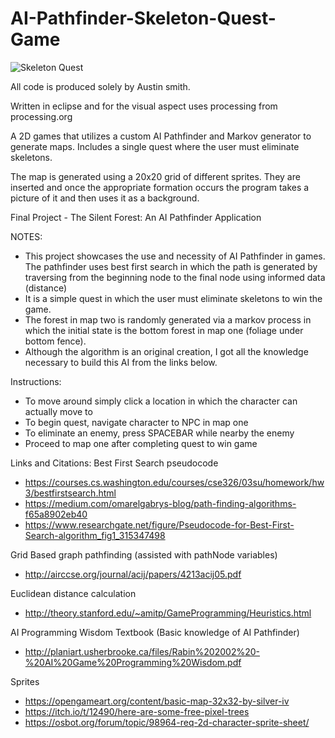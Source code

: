 # AI-Pathfinder-Skeleton-Quest-Game

![Skeleton Quest](https://user-images.githubusercontent.com/46660535/58275415-93b2ad80-7d5a-11e9-955b-bec7022c0eec.JPG)


All code is produced solely by Austin smith. 

Written in eclipse and for the visual aspect uses processing from processing.org

A 2D games that utilizes a custom AI Pathfinder and Markov generator to generate maps. Includes a single quest where the user must eliminate skeletons.

The map is generated using a 20x20 grid of different sprites. They are inserted and once the appropriate formation occurs the program takes a picture of it and then uses it as a background.

 Final Project - The Silent Forest: An AI Pathfinder Application
 
 NOTES:
  - This project showcases the use and necessity of AI Pathfinder in games. 
  	The pathfinder uses best first search in which the path is generated 
  	by traversing from the beginning node to the final node using informed data (distance)
  - It is a simple quest in which the user must eliminate skeletons to win the game.
  - The forest in map two is randomly generated via a markov process in which the
  	initial state is the bottom forest in map one (foliage under bottom fence).
  - Although the algorithm is an original creation, I got all the knowledge necessary to build 
  	this AI from the links below.
  
  
  Instructions:
  - To move around simply click a location in which the character can actually move to 
  - To begin quest, navigate character to NPC in map one
  - To eliminate an enemy, press SPACEBAR while nearby the enemy
  - Proceed to map one after completing quest to win game
  
  
  Links and Citations:
  Best First Search pseudocode
  - https://courses.cs.washington.edu/courses/cse326/03su/homework/hw3/bestfirstsearch.html
  - https://medium.com/omarelgabrys-blog/path-finding-algorithms-f65a8902eb40
  - https://www.researchgate.net/figure/Pseudocode-for-Best-First-Search-algorithm_fig1_315347498  
  
  Grid Based graph pathfinding (assisted with pathNode variables)
  - http://airccse.org/journal/acij/papers/4213acij05.pdf
  
  Euclidean distance calculation
  - http://theory.stanford.edu/~amitp/GameProgramming/Heuristics.html
  
  AI Programming Wisdom Textbook (Basic knowledge of AI Pathfinder)
  - http://planiart.usherbrooke.ca/files/Rabin%202002%20-%20AI%20Game%20Programming%20Wisdom.pdf
  
  Sprites
  - https://opengameart.org/content/basic-map-32x32-by-silver-iv
  - https://itch.io/t/12490/here-are-some-free-pixel-trees
  - https://osbot.org/forum/topic/98964-req-2d-character-sprite-sheet/
